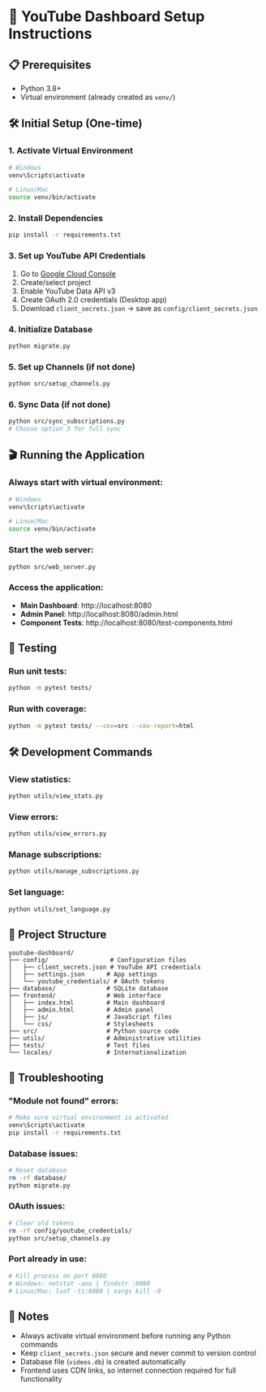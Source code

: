 # 🚀 YouTube Dashboard Setup Instructions

## 📋 Prerequisites

- Python 3.8+
- Virtual environment (already created as `venv/`)

## 🛠️ Initial Setup (One-time)

### 1. Activate Virtual Environment
```bash
# Windows
venv\Scripts\activate

# Linux/Mac
source venv/bin/activate
```

### 2. Install Dependencies
```bash
pip install -r requirements.txt
```

### 3. Set up YouTube API Credentials
1. Go to [Google Cloud Console](https://console.cloud.google.com/)
2. Create/select project
3. Enable YouTube Data API v3
4. Create OAuth 2.0 credentials (Desktop app)
5. Download `client_secrets.json` → save as `config/client_secrets.json`

### 4. Initialize Database
```bash
python migrate.py
```

### 5. Set up Channels (if not done)
```bash
python src/setup_channels.py
```

### 6. Sync Data (if not done)
```bash
python src/sync_subscriptions.py
# Choose option 3 for full sync
```

## 🎬 Running the Application

### Always start with virtual environment:
```bash
# Windows
venv\Scripts\activate

# Linux/Mac
source venv/bin/activate
```

### Start the web server:
```bash
python src/web_server.py
```

### Access the application:
- **Main Dashboard**: http://localhost:8080
- **Admin Panel**: http://localhost:8080/admin.html
- **Component Tests**: http://localhost:8080/test-components.html

## 🧪 Testing

### Run unit tests:
```bash
python -m pytest tests/
```

### Run with coverage:
```bash
python -m pytest tests/ --cov=src --cov-report=html
```

## 🛠️ Development Commands

### View statistics:
```bash
python utils/view_stats.py
```

### View errors:
```bash
python utils/view_errors.py
```

### Manage subscriptions:
```bash
python utils/manage_subscriptions.py
```

### Set language:
```bash
python utils/set_language.py
```

## 📁 Project Structure

```
youtube-dashboard/
├── config/                 # Configuration files
│   ├── client_secrets.json # YouTube API credentials
│   ├── settings.json      # App settings
│   └── youtube_credentials/ # OAuth tokens
├── database/              # SQLite database
├── frontend/              # Web interface
│   ├── index.html         # Main dashboard
│   ├── admin.html         # Admin panel
│   ├── js/                # JavaScript files
│   └── css/               # Stylesheets
├── src/                   # Python source code
├── utils/                 # Administrative utilities
├── tests/                 # Test files
└── locales/               # Internationalization
```

## 🔧 Troubleshooting

### "Module not found" errors:
```bash
# Make sure virtual environment is activated
venv\Scripts\activate
pip install -r requirements.txt
```

### Database issues:
```bash
# Reset database
rm -rf database/
python migrate.py
```

### OAuth issues:
```bash
# Clear old tokens
rm -rf config/youtube_credentials/
python src/setup_channels.py
```

### Port already in use:
```bash
# Kill process on port 8080
# Windows: netstat -ano | findstr :8080
# Linux/Mac: lsof -ti:8080 | xargs kill -9
```

## 📝 Notes

- Always activate virtual environment before running any Python commands
- Keep `client_secrets.json` secure and never commit to version control
- Database file (`videos.db`) is created automatically
- Frontend uses CDN links, so internet connection required for full functionality